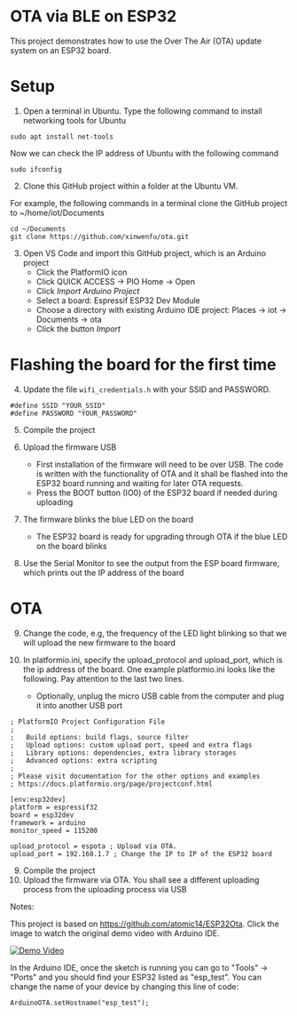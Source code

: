 # OTA via BLE on ESP32

This project demonstrates how to use the Over The Air (OTA) update system on an ESP32 board.


# Setup

1. Open a terminal in Ubuntu. Type the following command to install networking tools for Ubuntu
```
sudo apt install net-tools
```
Now we can check the IP address of Ubuntu with the following command
```
sudo ifconfig
```

2. Clone this GitHub project within a folder at the Ubuntu VM.

For example, the following commands in a terminal clone the GitHub project to ~/home/iot/Documents

```
cd ~/Documents
git clone https://github.com/xinwenfu/ota.git
```

3. Open VS Code and import this GitHub project, which is an Arduino project
   - Click the PlatformIO icon
   - Click QUICK ACCESS -> PIO Home -> Open
   - Click *Import Arduino Project*
   - Select a board: Espressif ESP32 Dev Module
   - Choose a directory with existing Arduino IDE project: Places -> iot -> Documents -> ota
   - Click the button *Import*

# Flashing the board for the first time

4. Update the file `wifi_credentials.h` with your SSID and PASSWORD.

```
#define SSID "YOUR_SSID"
#define PASSWORD "YOUR_PASSWORD"
```
5. Compile the project

6. Upload the firmware USB
   - First installation of the firmware will need to be over USB. The code is written with the functionality of OTA and it shall be flashed into the ESP32 board running and waiting for later OTA requests.
   - Press the BOOT button (IO0) of the ESP32 board if needed during uploading

7. The firmware blinks the blue LED on the board
   - The ESP32 board is ready for upgrading through OTA if the blue LED on the board blinks

8. Use the Serial Monitor to see the output from the ESP board firmware, which prints out the IP address of the board

# OTA

9. Change the code, e.g, the frequency of the LED light blinking so that we will upload the new firmware to the board

10. In platformio.ini, specify the upload_protocol and upload_port, which is the ip address of the board. One example platformio.ini looks like the following. Pay attention to the last two lines.
    - Optionally, unplug the micro USB cable from the computer and plug it into another USB port 

```
; PlatformIO Project Configuration File
;
;   Build options: build flags, source filter
;   Upload options: custom upload port, speed and extra flags
;   Library options: dependencies, extra library storages
;   Advanced options: extra scripting
;
; Please visit documentation for the other options and examples
; https://docs.platformio.org/page/projectconf.html

[env:esp32dev]
platform = espressif32
board = esp32dev
framework = arduino
monitor_speed = 115200

upload_protocol = espota ; Upload via OTA. 
upload_port = 192.168.1.7 ; Change the IP to IP of the ESP32 board
```

9. Compile the project 
10. Upload the firmware via OTA. You shall see a different uploading process from the uploading process via USB


Notes:

This project is based on https://github.com/atomic14/ESP32Ota.
Click the image to watch the original demo video with Arduino IDE.

[![Demo Video](https://img.youtube.com/vi/_bMsrxiyuHs/0.jpg)](https://www.youtube.com/watch?v=_bMsrxiyuHs)

In the Arduino IDE, once the sketch is running you can go to "Tools" -> "Ports" and you should find your ESP32 listed as "esp_test". You can change the name of your device by changing this line of code:
```
ArduinoOTA.setHostname("esp_test");
```

